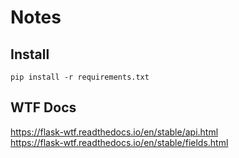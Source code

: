 # Notes

## Install
```commandline
pip install -r requirements.txt
```

## WTF Docs
https://flask-wtf.readthedocs.io/en/stable/api.html <br>
https://flask-wtf.readthedocs.io/en/stable/fields.html
